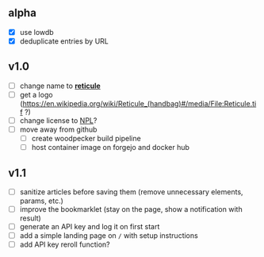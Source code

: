 ## alpha
- [x] use lowdb
- [x] deduplicate entries by URL

## v1.0
- [ ] change name to [**reticule**](https://en.wikipedia.org/wiki/Reticule_(handbag))
- [ ] get a logo (https://en.wikipedia.org/wiki/Reticule_(handbag)#/media/File:Reticule.tif ?)
- [ ] change license to [NPL](https://thufie.lain.haus/NPL.html)?
- [ ] move away from github
  - [ ] create woodpecker build pipeline
  - [ ] host container image on forgejo and docker hub

## v1.1
- [ ] sanitize articles before saving them (remove unnecessary elements, params, etc.)
- [ ] improve the bookmarklet (stay on the page, show a notification with result)
- [ ] generate an API key and log it on first start
- [ ] add a simple landing page on `/` with setup instructions
- [ ] add API key reroll function?
